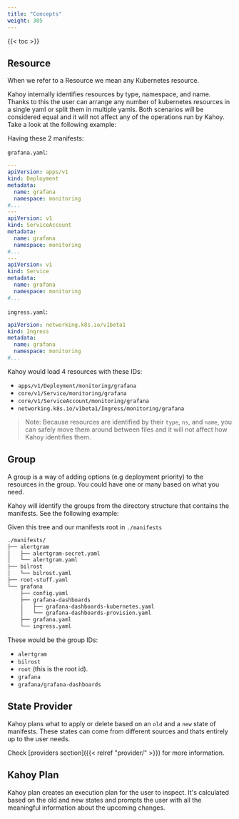 ```yaml
---
title: "Concepts"
weight: 305
---
```


{{< toc >}}

## Resource

When we refer to a Resource we mean any Kubernetes resource.

Kahoy internally identifies resources by type, namespace, and name. Thanks to this the user can arrange any number of kubernetes resources in a single yaml or split them in multiple yamls. Both scenarios will be considered equal and it will not affect any of the operations run by Kahoy. Take a look at the following example:

Having these 2 manifests:

`grafana.yaml`:

```yaml
---
apiVersion: apps/v1
kind: Deployment
metadata:
  name: grafana
  namespace: monitoring
#...
---
apiVersion: v1
kind: ServiceAccount
metadata:
  name: grafana
  namespace: monitoring
#...
---
apiVersion: v1
kind: Service
metadata:
  name: grafana
  namespace: monitoring
#...
```

`ingress.yaml`:

```yaml
apiVersion: networking.k8s.io/v1beta1
kind: Ingress
metadata:
  name: grafana
  namespace: monitoring
#...
```

Kahoy would load 4 resources with these IDs:

- `apps/v1/Deployment/monitoring/grafana`
- `core/v1/Service/monitoring/grafana`
- `core/v1/ServiceAccount/monitoring/grafana`
- `networking.k8s.io/v1beta1/Ingress/monitoring/grafana`

> Note: Because resources are identified by their `type`, `ns`, and `name`, you can safely move them around between files and it will not affect how Kahoy identifies them.

## Group

A group is a way of adding options (e.g deployment priority) to the resources in the group. You could have one or many based on what you need.

Kahoy will identify the groups from the directory structure that contains the manifests. See the following example:

Given this tree and our manifests root in `./manifests`

```bash
./manifests/
├── alertgram
│   ├── alertgram-secret.yaml
│   └── alertgram.yaml
├── bilrost
│   └── bilrost.yaml
├── root-stuff.yaml
└── grafana
    ├── config.yaml
    ├── grafana-dashboards
    │   ├── grafana-dashboards-kubernetes.yaml
    │   └── grafana-dashboards-provision.yaml
    ├── grafana.yaml
    └── ingress.yaml
```

These would be the group IDs:

- `alertgram`
- `bilrost`
- `root` (this is the root id).
- `grafana`
- `grafana/grafana-dashboards`

## State Provider

Kahoy plans what to apply or delete based on an `old` and a `new` state of manifests. These states can come from different sources and thats entirely up to
the user needs.

Check [providers section]({{< relref "provider/" >}}) for more information.

## Kahoy Plan

Kahoy plan creates an execution plan for the user to inspect. It's calculated based on the old and new states and prompts the user with all the meaningful information about the upcoming changes.
